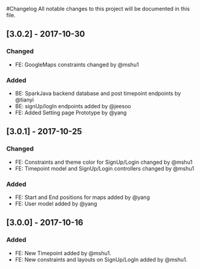 #Changelog
All notable changes to this project will be documented in this file.

## [3.0.2] - 2017-10-30
### Changed
- FE: GoogleMaps constraints changed by @mshu1
### Added
- BE: SparkJava backend database and post timepoint endpoints by @tianyi
- BE: signUp/logIn endpoints added by @jeesoo
- FE: Added Setting page Prototype by @yang 

## [3.0.1] - 2017-10-25
### Changed
- FE: Constraints and theme color for SignUp/Login changed by @mshu1
- FE: Timepoint model and SignUp/Login controllers changed by @mshu1
### Added
- FE: Start and End positions for maps added by @yang 
- FE: User model added by @yang

## [3.0.0] - 2017-10-16
### Added
- FE: New Timepoint added by @mshu1.
- FE: New constraints and layouts on SignUp/LogIn added by @mshu1.

 
